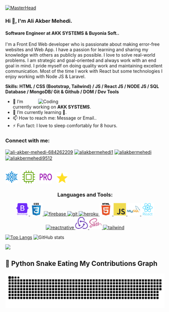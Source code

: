 [![MasterHead](https://media.licdn.com/dms/image/D5616AQGtRkxfbvfusw/profile-displaybackgroundimage-shrink_350_1400/0/1711270372207?e=1717027200&v=beta&t=ShIIMD0QZCVH7yldrMaHiAQ6kBdeV7im3mz9P9RTPpc)](https://aliakbermehedi.github.io/)

### Hi 👋, I'm Ali Akber Mehedi.
#### Software Engineer at AKK SYSTEMS & Buyonia Soft..

I'm a Front End Web developer who is passionate about making error-free websites and Web App. I have a passion for learning and sharing my knowledge with others as publicly as possible. I love to solve real-world problems. I am strategic and goal-oriented and always work with an end goal in mind. I pride myself on doing quality work and maintaining excellent communication. Most of the time I work with React but some technologies I enjoy working with Node JS & Laravel.

**Skills: HTML / CSS (Bootstrap, Tailwind) / JS / React JS / NODE JS / SQL Database / MongoDB/ Git & Github / DOM / Dev Tools**

<img align="right" alt="Coding" width="400" src="https://camo.githubusercontent.com/9792d43627b178fd4a45bcabb3647d7b34a62d64baf96a19abf6ea19d5cea8dd/68747470733a2f2f63646e2e6472696262626c652e636f6d2f75736572732f313138373833362f73637265656e73686f74732f363533393432392f70726f6772616d65722e676966">

- 🔭 I’m currently working on **AKK SYSTEMS**.
- 🌱 I’m currently learning **🐍**.
- 📫 How to reach me: Message or Email..
- ⚡ Fun fact: I love to sleep comfortably for 8 hours.

<h3 align="left">Connect with me:</h3>
<p align="left">
<a href="https://linkedin.com/in/ali-akber-mehedi-684262209" target="blank"><img align="center" src="https://raw.githubusercontent.com/rahuldkjain/github-profile-readme-generator/master/src/images/icons/Social/linked-in-alt.svg" alt="ali-akber-mehedi-684262209" height="30" width="40" /></a>
<a href="https://fb.com/aliakbermehedi1" target="blank"><img align="center" src="https://raw.githubusercontent.com/rahuldkjain/github-profile-readme-generator/master/src/images/icons/Social/facebook.svg" alt="aliakbermehedi1" height="30" width="40" /></a>
<a href="https://instagram.com/aliakbermehedi" target="blank"><img align="center" src="https://raw.githubusercontent.com/rahuldkjain/github-profile-readme-generator/master/src/images/icons/Social/instagram.svg" alt="aliakbermehedi" height="30" width="40" /></a>
<a href="https://www.youtube.com/c/aliakbermehedi9512" target="blank"><img align="center" src="https://raw.githubusercontent.com/rahuldkjain/github-profile-readme-generator/master/src/images/icons/Social/youtube.svg" alt="aliakbermehedi9512" height="30" width="40" /></a>
</p>

<br/>
<a href='https://archiveprogram.github.com/'><img src='https://raw.githubusercontent.com/acervenky/animated-github-badges/master/assets/acbadge.gif' width='40' height='40'></a> <a href='https://docs.github.com/en/developers'><img src='https://raw.githubusercontent.com/acervenky/animated-github-badges/master/assets/devbadge.gif' width='40' height='40'></a> <a href='https://github.com/pricing'><img src='https://raw.githubusercontent.com/acervenky/animated-github-badges/master/assets/pro.gif' width='40' height='40'></a> <a href='https://stars.github.com/'><img src='https://raw.githubusercontent.com/acervenky/animated-github-badges/master/assets/starbadge.gif' width='35' height='35'></a> 
<h3 align="center" font-size="xl">Languages and Tools:</h3>
<p align="center"> <a href="https://getbootstrap.com" target="_blank" rel="noreferrer"> <img src="https://raw.githubusercontent.com/devicons/devicon/master/icons/bootstrap/bootstrap-plain-wordmark.svg" alt="bootstrap" width="40" height="40"/> </a> <a href="https://www.w3schools.com/css/" target="_blank" rel="noreferrer"> <img src="https://raw.githubusercontent.com/devicons/devicon/master/icons/css3/css3-original-wordmark.svg" alt="css3" width="40" height="40"/> </a> <a href="https://firebase.google.com/" target="_blank" rel="noreferrer"> <img src="https://www.vectorlogo.zone/logos/firebase/firebase-icon.svg" alt="firebase" width="40" height="40"/> </a> <a href="https://git-scm.com/" target="_blank" rel="noreferrer"> <img src="https://www.vectorlogo.zone/logos/git-scm/git-scm-icon.svg" alt="git" width="40" height="40"/> </a> <a href="https://heroku.com" target="_blank" rel="noreferrer"> <img src="https://www.vectorlogo.zone/logos/heroku/heroku-icon.svg" alt="heroku" width="40" height="40"/> </a> <a href="https://www.w3.org/html/" target="_blank" rel="noreferrer"> <img src="https://raw.githubusercontent.com/devicons/devicon/master/icons/html5/html5-original-wordmark.svg" alt="html5" width="40" height="40"/> </a> <a href="https://developer.mozilla.org/en-US/docs/Web/JavaScript" target="_blank" rel="noreferrer"> <img src="https://raw.githubusercontent.com/devicons/devicon/master/icons/javascript/javascript-original.svg" alt="javascript" width="40" height="40"/> </a> <a href="https://www.mysql.com/" target="_blank" rel="noreferrer"> <img src="https://raw.githubusercontent.com/devicons/devicon/master/icons/mysql/mysql-original-wordmark.svg" alt="mysql" width="40" height="40"/> </a> <a href="https://reactjs.org/" target="_blank" rel="noreferrer"> <img src="https://raw.githubusercontent.com/devicons/devicon/master/icons/react/react-original-wordmark.svg" alt="react" width="40" height="40"/> </a> <a href="https://reactnative.dev/" target="_blank" rel="noreferrer"> <img src="https://reactnative.dev/img/header_logo.svg" alt="reactnative" width="40" height="40"/> </a> <a href="https://redux.js.org" target="_blank" rel="noreferrer"> <img src="https://raw.githubusercontent.com/devicons/devicon/master/icons/redux/redux-original.svg" alt="redux" width="40" height="40"/> </a> <a href="https://sass-lang.com" target="_blank" rel="noreferrer"> <img src="https://raw.githubusercontent.com/devicons/devicon/master/icons/sass/sass-original.svg" alt="sass" width="40" height="40"/> </a> <a href="https://tailwindcss.com/" target="_blank" rel="noreferrer"> <img src="https://www.vectorlogo.zone/logos/tailwindcss/tailwindcss-icon.svg" alt="tailwind" width="40" height="40"/> </a> </p>

[![Top Langs](https://github-readme-stats.vercel.app/api/top-langs/?username=aliakbermehedi1)](https://github.com/anuraghazra/github-readme-stats) ![GitHub stats](https://github-readme-stats.vercel.app/api?username=aliakbermehedi1&show_icons=true)  
  

![](https://i.imgur.com/IuzIC2j.png)

## 🐍 Python Snake Eating My Contributions Graph
	
<p align = "center">
	<img src = "https://github.com/shaonkhalifa/shaonkhalifa/blob/main/github-contribution-grid-snake.svg" alt = "Snake Game"/>
</p>




